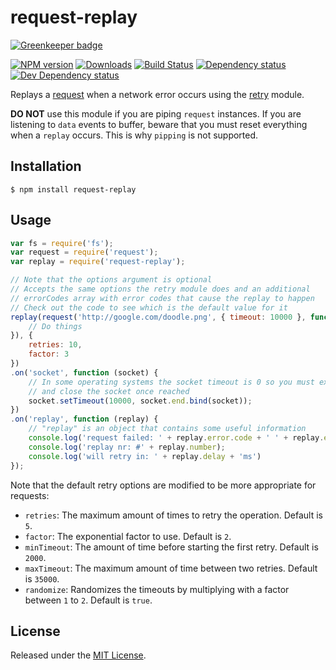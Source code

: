 # request-replay

[![Greenkeeper badge](https://badges.greenkeeper.io/IndigoUnited/node-request-replay.svg)](https://greenkeeper.io/)

[![NPM version][npm-image]][npm-url] [![Downloads][downloads-image]][npm-url] [![Build Status][travis-image]][travis-url] [![Dependency status][david-dm-image]][david-dm-url] [![Dev Dependency status][david-dm-dev-image]][david-dm-dev-url]

[npm-url]:https://npmjs.org/package/request-replay
[downloads-image]:http://img.shields.io/npm/dm/request-replay.svg
[npm-image]:http://img.shields.io/npm/v/request-replay.svg
[travis-url]:https://travis-ci.org/IndigoUnited/node-request-replay
[travis-image]:http://img.shields.io/travis/IndigoUnited/node-request-replay/master.svg
[david-dm-url]:https://david-dm.org/IndigoUnited/node-request-replay
[david-dm-image]:https://img.shields.io/david/IndigoUnited/node-request-replay.svg
[david-dm-dev-url]:https://david-dm.org/IndigoUnited/node-request-replay?type=dev
[david-dm-dev-image]:https://img.shields.io/david/dev/IndigoUnited/node-request-replay.svg

Replays a [request](https://github.com/mikeal/request) when a network error occurs using the [retry](https://github.com/felixge/node-retry) module.

**DO NOT** use this module if you are piping `request` instances.
If you are listening to `data` events to buffer, beware that you must reset everything when a `replay` occurs.
This is why `pipping` is not supported.


## Installation

`$ npm install request-replay`


## Usage

```js
var fs = require('fs');
var request = require('request');
var replay = require('request-replay');

// Note that the options argument is optional
// Accepts the same options the retry module does and an additional
// errorCodes array with error codes that cause the replay to happen
// Check out the code to see which is the default value for it
replay(request('http://google.com/doodle.png', { timeout: 10000 }, function (err, response, body) {
    // Do things
}), {
    retries: 10,
    factor: 3
})
.on('socket', function (socket) {
    // In some operating systems the socket timeout is 0 so you must explicitly set it
    // and close the socket once reached
    socket.setTimeout(10000, socket.end.bind(socket));
})
.on('replay', function (replay) {
    // "replay" is an object that contains some useful information
    console.log('request failed: ' + replay.error.code + ' ' + replay.error.message);
    console.log('replay nr: #' + replay.number);
    console.log('will retry in: ' + replay.delay + 'ms')
});
```

Note that the default retry options are modified to be more appropriate for requests:

* `retries`: The maximum amount of times to retry the operation. Default is `5`.
* `factor`: The exponential factor to use. Default is `2`.
* `minTimeout`: The amount of time before starting the first retry. Default is `2000`.
* `maxTimeout`: The maximum amount of time between two retries. Default is `35000`.
* `randomize`: Randomizes the timeouts by multiplying with a factor between `1` to `2`. Default is `true`.


## License

Released under the [MIT License](http://www.opensource.org/licenses/mit-license.php).
